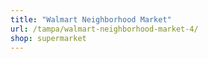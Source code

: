 ```yaml
---
title: "Walmart Neighborhood Market"
url: /tampa/walmart-neighborhood-market-4/
shop: supermarket
---
```

